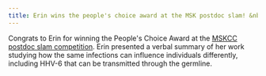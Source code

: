 ```yaml
---
title: Erin wins the people's choice award at the MSK postdoc slam! &nbsp;&nbsp;&nbsp;
---
```


Congrats to Erin for winning the People's Choice Award at the [MSKCC postdoc slam competition](https://www.mskcc.org/education-training/postdoctoral/career-development/special-postdoc-events/postdoc-slam-videos).
Erin presented a verbal summary of her work studying how the same infections can influence 
individuals differently, including HHV-6 that can be transmitted through the germline. 